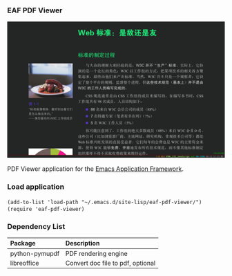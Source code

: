 ### EAF PDF Viewer

<p align="center">
  <img width="800" src="./screenshot.png">
</p>

PDF Viewer application for the [Emacs Application Framework](https://github.com/emacs-eaf/emacs-application-framework).

### Load application

```Elisp
(add-to-list 'load-path "~/.emacs.d/site-lisp/eaf-pdf-viewer/")
(require 'eaf-pdf-viewer)
```

### Dependency List

| Package        | Description             |
| :--------      | :------                 |
| python-pymupdf | PDF rendering engine    |
| libreoffice    | Convert doc file to pdf, optional |

